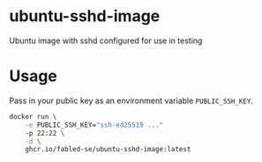 # ubuntu-sshd-image

Ubuntu image with sshd configured for use in testing

# Usage

Pass in your public key as an environment variable `PUBLIC_SSH_KEY`.

```sh
docker run \
    -e PUBLIC_SSH_KEY="ssh-ed25519 ..."
    -p 22:22 \
    -d \
    ghcr.io/fabled-se/ubuntu-sshd-image:latest
```
